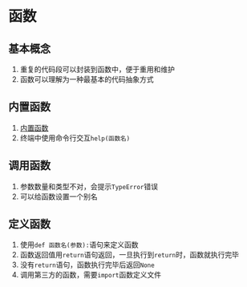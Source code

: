 # 函数
## 基本概念
1. 重复的代码段可以封装到函数中，便于重用和维护
2. 函数可以理解为一种最基本的代码抽象方式

## 内置函数
1. [内置函数](https://docs.python.org/3/library/functions.html)
2. 终端中使用命令行交互`help(函数名)`

## 调用函数
1. 参数数量和类型不对，会提示`TypeError`错误
2. 可以给函数设置一个别名

## 定义函数
1. 使用`def 函数名(参数):`语句来定义函数
2. 函数返回值用`return`语句返回，一旦执行到`return`时，函数就执行完毕
3. 没有`return`语句，函数执行完毕后返回`None`
4. 调用第三方的函数，需要`import`函数定义文件